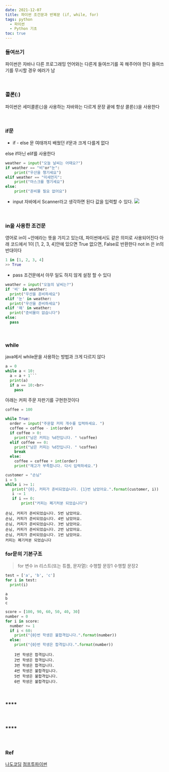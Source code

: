 ```yaml
---
date: 2021-12-07
title: 파이썬 조건문과 반복문 (if, while, for)
tags: python
  - 파이썬
  - Python 기초
toc: true
---
```

  

### **들여쓰기**
파이썬은 자바나 다른 프로그래밍 언어와는 다른게 들여쓰기를 꼭 해주어야 한다
들여쓰기를 무시할 경우 에러가 남

<br>

### **콜론(:)**
파이썬은 세미콜론(;)을 사용하는 자바와는 다르게
문장 끝에 항상 콜론(:)을 사용한다

<br>

### **if문**
- if - else 문
여태까지 배웠던 if문과 크게 다를게 없다

else if아닌 elif를 사용한다
```python
weather = input("오늘 날씨는 어때요?")                   
if weather == "비"or"눈":          
    print("우산을 챙기세요")       
elif weather == "미세먼지":     
    print("마스크를 챙기세요")      
else:                       
    print("준비물 필요 없어요")     
```
                            
- input
자바에서 Scanner라고 생각하면 된다
값을 입력할 수 있다.
![](/images/python05/input.PNG)

<br>

### **in을 사용한 조건문**
영어로 in이 ~안에라는 뜻을 가지고 있는데, 파이썬에서도 같은 의미로 사용되어진다
아래 코드에서 1이 [1, 2, 3, 4]안에 있으면 True 없으면, False로 반환한다 
not in 은 in의 반대이다

```python
1 in [1, 2, 3, 4]
>> True
```
- pass
조건문에서 아무 일도 하지 않게 설정 할 수 있다

```python
weather = input("오늘의 날씨는?")
if '비' in weather:
  print("우산을 준비하세요")
elif '눈' in weather:
  print("우산을 준비하세요")
elif '해' in weather:
  print("준비물이 없습니다")
else:
  pass
```

<br>

### **while**

java에서 while문을 사용하는 방법과 크게 다르지 않다  

```python
a = 0
while a < 10:
  a = a + 1```
  print(a)
  if a == 10:<br>
    pass
```
          
아래는 커피 주문 자판기를 구현한것이다
```python
coffee = 100

while True:
  order = input("주문할 커피 개수를 입력하세요. ")
  coffee = coffee - int(order)
  if coffee > 0:
    print("남은 커피는 %d잔입니다. " %coffee)
  elif coffee == 0:
    print("남은 커피는 %d잔입니다. " %coffee)
    break
  else:
    coffee = coffee + int(order)
    print("재고가 부족합니다. 다시 입력하세요.")  
```
      
 ```python
customer = "손님"
i = 5
while i >= 1:
    print("{0}, 커피가 준비되었습니다. {1}번 남았어요.".format(customer, i))
    i -= 1
    if i == 0:
        print("커피는 폐기처분 되었습니다")
``` 
    손님, 커피가 준비되었습니다. 5번 남았어요.
    손님, 커피가 준비되었습니다. 4번 남았어요.
    손님, 커피가 준비되었습니다. 3번 남았어요.
    손님, 커피가 준비되었습니다. 2번 남았어요.
    손님, 커피가 준비되었습니다. 1번 남았어요.
    커피는 폐기처분 되었습니다

### **for문의 기본구조**
> for 변수 in 리스트(또는 튜플, 문자열):
>  수행할 문장1
>  수행할 문장2

```python
test = ['a', 'b', 'c']
for i in test:
  print(i)
```
    a
    b
    c


```python
score = [100, 90, 60, 50, 40, 30]
number = 0
for i in score:
  number += 1
  if i < 60:
    print("{0}번 학생은 불합격입니다.".format(number))
  else:
    print("{0}번 학생은 합격입니다.".format(number))
```
        1번 학생은 합격입니다.
        2번 학생은 합격입니다.
        3번 학생은 합격입니다.
        4번 학생은 불합격입니다.
        5번 학생은 불합격입니다.
        6번 학생은 불합격입니다.
<br>

### ****   
<br>       

### ****   
<br>       
       
### **Ref**  
[나도코딩](https://www.youtube.com/watch?v=kWiCuklohdY)
[점프투파이썬](https://wikidocs.net/1015)

<br>
<br>
<br>
